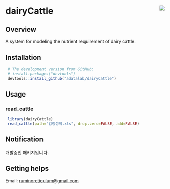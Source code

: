# dairyCattle <img src="man/figures/logo.png" align="right" />
## Overview
A system for modeling the nutrient requirement of dairy cattle.

## Installation
```r
 # The development version from GitHub:
 # install.packages("devtools")
 devtools::install_github("adatalab/dairyCattle")
```

## Usage
### read_cattle
```r
 library(dairyCattle)
 read_cattle(path="검정성적.xls", drop.zero=FALSE, add=FALSE)
```

## Notification
개발중인 패키지입니다.

## Getting helps
Email: ruminoreticulum@gmail.com
